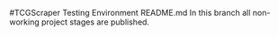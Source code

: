 #TCGScraper Testing Environment README.md
In this branch all non-working project stages are published.